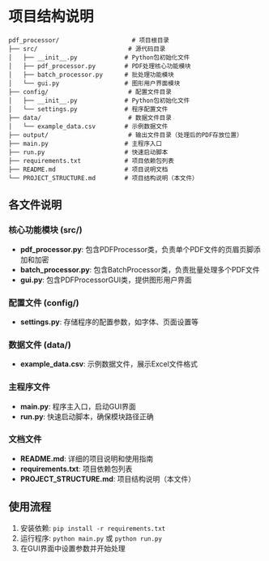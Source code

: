 # 项目结构说明

```
pdf_processor/                    # 项目根目录
├── src/                         # 源代码目录
│   ├── __init__.py             # Python包初始化文件
│   ├── pdf_processor.py        # PDF处理核心功能模块
│   ├── batch_processor.py      # 批处理功能模块
│   └── gui.py                  # 图形用户界面模块
├── config/                      # 配置文件目录
│   ├── __init__.py             # Python包初始化文件
│   └── settings.py             # 程序配置文件
├── data/                        # 数据文件目录
│   └── example_data.csv        # 示例数据文件
├── output/                      # 输出文件目录（处理后的PDF存放位置）
├── main.py                     # 主程序入口
├── run.py                      # 快速启动脚本
├── requirements.txt            # 项目依赖包列表
├── README.md                   # 项目说明文档
└── PROJECT_STRUCTURE.md        # 项目结构说明（本文件）
```

## 各文件说明

### 核心功能模块 (src/)
- **pdf_processor.py**: 包含PDFProcessor类，负责单个PDF文件的页眉页脚添加和加密
- **batch_processor.py**: 包含BatchProcessor类，负责批量处理多个PDF文件
- **gui.py**: 包含PDFProcessorGUI类，提供图形用户界面

### 配置文件 (config/)
- **settings.py**: 存储程序的配置参数，如字体、页面设置等

### 数据文件 (data/)
- **example_data.csv**: 示例数据文件，展示Excel文件格式

### 主程序文件
- **main.py**: 程序主入口，启动GUI界面
- **run.py**: 快速启动脚本，确保模块路径正确

### 文档文件
- **README.md**: 详细的项目说明和使用指南
- **requirements.txt**: 项目依赖包列表
- **PROJECT_STRUCTURE.md**: 项目结构说明（本文件）

## 使用流程

1. 安装依赖: `pip install -r requirements.txt`
2. 运行程序: `python main.py` 或 `python run.py`
3. 在GUI界面中设置参数并开始处理

